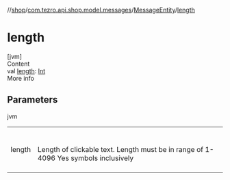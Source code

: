 //[shop](../../../index.md)/[com.tezro.api.shop.model.messages](../index.md)/[MessageEntity](index.md)/[length](length.md)



# length  
[jvm]  
Content  
val [length](length.md): [Int](https://kotlinlang.org/api/latest/jvm/stdlib/kotlin/-int/index.html)  
More info  


## Parameters  
  
jvm  
  
| | |
|---|---|
| <a name="com.tezro.api.shop.model.messages/MessageEntity/length/#/PointingToDeclaration/"></a>length| <a name="com.tezro.api.shop.model.messages/MessageEntity/length/#/PointingToDeclaration/"></a><br><br>Length of clickable text. Length must be in range of 1-4096 Yes symbols inclusively<br><br>|
  
  



